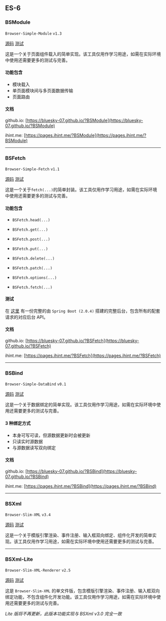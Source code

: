 ## ES-6

### BSModule

`Browser-Simple-Module`
`v1.3`

[源码](/modules/BSModule.js)
[测试](/test/BSModule)

这是一个关于页面组件载入的简单实现。该工具仅用作学习用途，如需在实际环境中使用还需要更多的测试与完善。

#### 功能包含

- 模块载入
- 单页面模块间与多页面数据传输
- 页面路由

#### 文档

github.io: [https://bluesky-07.github.io/?BSModule](https://bluesky-07.github.io/?BSModule)

ihint.me: [https://pages.ihint.me/?BSModule](https://pages.ihint.me/?BSModule)

----

### BSFetch

`Browser-Simple-Fetch`
`v1.1`

[源码](/modules/BSFetch.js)
[测试](/test/BSFetch)

这是一个关于`fetch(...)`的简单封装。该工具仅用作学习用途，如需在实际环境中使用还需要更多的测试与完善。

#### 功能包含

- `BSFetch.head(...)`

- `BSFetch.get(...)`

- `BSFetch.post(...)`

- `BSFetch.put(...)`

- `BSFetch.delete(...)`

- `BSFetch.patch(...)`

- `BSFetch.options(...)`

- `BSFetch.fetch(...)`

#### 测试

在 [这里](/test/BSFetch) 有一份完整的由 `Spring Boot (2.0.4)` 搭建的完整后台，包含所有的配套请求的对应后台 API。

#### 文档

github.io: [https://bluesky-07.github.io/?BSFetch](https://bluesky-07.github.io/?BSFetch)

ihint.me: [https://pages.ihint.me/?BSFetch](https://pages.ihint.me/?BSFetch)

----

### BSBind

`Browser-Simple-DataBind`
`v0.1`

[源码](/modules/BSBind.js)
[测试](/test/BSBind)

这是一个关于数据绑定的简单实现。该工具仅用作学习用途，如需在实际环境中使用还需要更多的测试与完善。


#### 3 种绑定方式

- 本身可写可读，但源数据更新时会被更新
- 只读实时源数据
- 与源数据读写双向绑定

#### 文档

github.io: [https://bluesky-07.github.io/?BSBind](https://bluesky-07.github.io/?BSBind)

ihint.me: [https://pages.ihint.me/?BSBind](https://pages.ihint.me/?BSBind)

----

### BSXml

`Browser-Slim-XML`
`v3.4`

[源码](/modules/BSXml)
[测试](/test/BSXml)

这是一个关于模版引擎渲染、事件注册、输入框双向绑定、组件化开发的简单实现。该工具仅用作学习用途，如需在实际环境中使用还需要更多的测试与完善。

----

### BSXml-Lite

`Browser-Slim-XML-Renderer`
`v2.5`

[源码](/modules/BSXmlLite.js)
[测试](/test/BSXmlLite)

这是 `Browser-Slim-XML` 的单文件版，包含模版引擎渲染、事件注册、输入框双向绑定功能，不包含组件化开发功能。该工具仅用作学习用途，如需在实际环境中使用还需要更多的测试与完善。

*Lite 版将不再更新，此版本功能实现与 BSXml v3.0 完全一致*